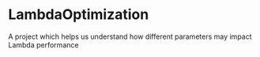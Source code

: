 # LambdaOptimization
A project which helps us understand how different parameters may impact Lambda performance
